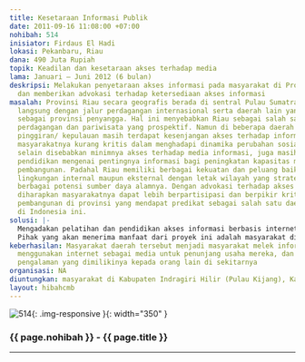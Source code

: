 ```yaml
---
title: Kesetaraan Informasi Publik
date: 2011-09-16 11:08:00 +07:00
nohibah: 514
inisiator: Firdaus El Hadi
lokasi: Pekanbaru, Riau
dana: 490 Juta Rupiah
topik: Keadilan dan kesetaraan akses terhadap media
lama: Januari – Juni 2012 (6 bulan)
deskripsi: Melakukan penyetaraan akses informasi pada masyarakat di Provinsi Riau
  dan memberikan advokasi terhadap ketersediaan akses informasi
masalah: Provinsi Riau secara geografis berada di sentral Pulau Sumatra dan berbatasan
  langsung dengan jalur perdagangan internasional serta daerah lain yang bisa berfungsi
  sebagai provinsi penyangga. Hal ini menyebabkan Riau sebagai salah satu tujuan investasi,
  perdagangan dan pariwisata yang prospektif. Namun di beberapa daerah terutama wilayah
  pinggiran/ kepulauan masih terdapat kesenjangan akses terhadap informasi, sehingga
  masyarakatnya kurang kritis dalam menghadapi dinamika perubahan sosial. Hal ini
  selain disebabkan minimnya akses terhadap media informasi, juga masih kurangnya
  pendidikan mengenai pentingnya informasi bagi peningkatan kapasitas masyarakat dalam
  pembangunan. Padahal Riau memiliki berbagai kekuatan dan peluang baik di tatanan
  lingkungan internal maupun eksternal dengan letak wilayah yang strategis dengan
  berbagai potensi sumber daya alamnya. Dengan advokasi terhadap akses informasi,
  diharapkan masyarakatnya dapat lebih berpartisipasi dan berpikir kritis dalam kegiatan
  pembangunan di provinsi yang mendapat predikat sebagai salah satu daerah terkaya
  di Indonesia ini.
solusi: |-
  Mengadakan pelatihan dan pendidikan akses informasi berbasis internet pada masyarakat, membentuk komunitas sadar informasi di setiap kabupaten sasaran, membuat portal jejaring informasi bagi masyarakat minim informasi di daerah sasaran, menyediakan akses terhadap teknologi informasi dan komunikasi, dan melakukan penelitian terpaan informasi pra dan pasca kegiatan.
  Pihak yang akan menerima manfaat dari proyek ini adalah masyarakat di Kabupaten Indragiri Hilir (Pulau Kijang), Kabupaten Bengkalis (Pulau Rupat), dan Kabupaten Kampar (Tapung) Riau
keberhasilan: Masyarakat daerah tersebut menjadi masyarakat melek informasi, mampu
  menggunakan internet sebagai media untuk penunjang usaha mereka, dan dapat membagikan
  pengalaman yang dimilikinya kepada orang lain di sekitarnya
organisasi: NA
diuntungkan: masyarakat di Kabupaten Indragiri Hilir (Pulau Kijang), Kabupaten Bengkalis (Pulau Rupat), dan Kabupaten Kampar (Tapung) Riau
layout: hibahcmb
---
```


![514](/static/img/hibahcmb/514.png){: .img-responsive }{: width="350" }

### {{ page.nohibah }} - {{ page.title }}

---
